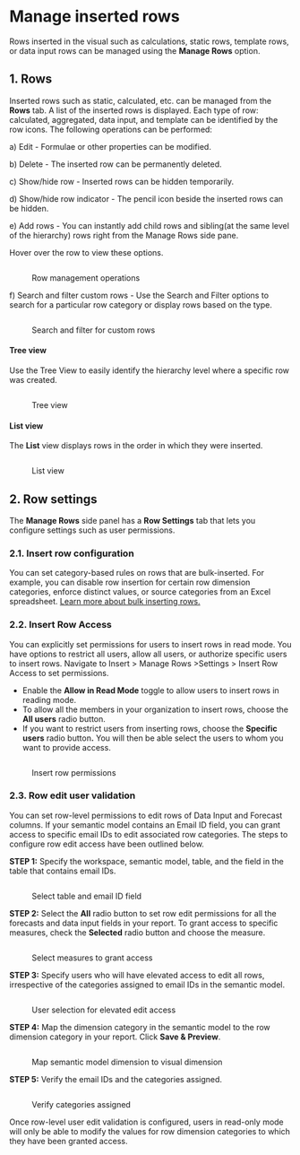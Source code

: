# Manage inserted rows

Rows inserted in the visual such as calculations, static rows, template rows, or data input rows can be managed using the **Manage Rows** option.&#x20;

## 1. Rows

Inserted rows such as static, calculated, etc. can be managed from the **Rows** tab. A list of the inserted rows is displayed. Each type of row: calculated, aggregated, data input, and template can be identified by the row icons. The following operations can be performed:

a) Edit - Formulae or other properties can be modified.

b) Delete - The inserted row can be permanently deleted.

c) Show/hide row - Inserted rows can be hidden temporarily.

d) Show/hide row indicator - The pencil icon beside the inserted rows can be hidden.

e) Add rows - You can instantly add child rows and sibling(at the same level of the hierarchy) rows right from the Manage Rows side pane.

Hover over the row to view these options.

<figure><img src="../../.gitbook/assets/image (1225).png" alt=""><figcaption><p>Row management operations</p></figcaption></figure>

f) Search and filter custom rows - Use the Search and Filter options to search for a particular row category or display rows based on the type.

<figure><img src="../../.gitbook/assets/image (1226).png" alt=""><figcaption><p>Search and filter for custom rows</p></figcaption></figure>

#### **Tree view**

Use the Tree View to easily identify the hierarchy level where a specific row was created.

<figure><img src="../../.gitbook/assets/image (1223).png" alt=""><figcaption><p>Tree view</p></figcaption></figure>

#### **List view**

The **List** view displays rows in the order in which they were inserted.

<figure><img src="../../.gitbook/assets/image (1224).png" alt=""><figcaption><p>List view</p></figcaption></figure>

## 2. Row settings

The **Manage Rows** side panel has a **Row Settings** tab that lets you configure settings such as user permissions.

### 2.1. Insert row configuration

You can set category-based rules on rows that are bulk-inserted. For example, you can disable row insertion for certain row dimension categories, enforce distinct values, or source categories from an Excel spreadsheet. [Learn more about bulk inserting rows.](insert-manual-input-rows.md#id-2.-bulk-insert-static-rows)

### 2.2. Insert Row Access

You can explicitly set permissions for users to insert rows in read mode. You have options to restrict all users, allow all users, or authorize specific users to insert rows. Navigate to Insert > Manage Rows >Settings > Insert Row Access to set permissions.

* Enable the **Allow in Read Mode** toggle to allow users to insert rows in reading mode.
* To allow all the members in your organization to insert rows, choose the **All users** radio button.
* If you want to restrict users from inserting rows, choose the **Specific users** radio butto&#x6E;**.** You will then be able select the users to whom you want to provide access.

<figure><img src="../../.gitbook/assets/4.8. Data input insert rows access 5.png" alt=""><figcaption><p>Insert row permissions</p></figcaption></figure>

### 2.3. Row edit user validation

You can set row-level permissions to edit rows of Data Input and Forecast columns. If your semantic model contains an Email ID field, you can grant access to specific email IDs to edit associated row categories. The steps to configure row edit access have been outlined below.

**STEP 1:** Specify the workspace, semantic model, table, and the field in the table that contains email IDs.

<figure><img src="../../.gitbook/assets/image (7) (1) (1) (1) (1) (1) (1) (1) (1) (1).png" alt=""><figcaption><p>Select table and email ID field</p></figcaption></figure>

**STEP 2:** Select the **All** radio button to set row edit permissions for all the forecasts and data input fields in your report. To grant access to specific measures, check the **Selected** radio button and choose the measure.

<figure><img src="../../.gitbook/assets/image (3) (1) (1) (1) (1) (1) (1) (1) (1) (1) (1) (1) (1) (1) (1) (1) (1) (1) (1) (1) (1) (1) (1) (1).png" alt=""><figcaption><p>Select measures to grant access</p></figcaption></figure>

**STEP 3:** Specify users who will have elevated access to edit all rows, irrespective of the categories assigned to email IDs in the semantic model.

<figure><img src="../../.gitbook/assets/image (4) (1) (1) (1) (1) (1) (1) (1) (1) (1) (1) (1) (1) (1) (1) (1) (1) (1) (1) (1).png" alt=""><figcaption><p>User selection for elevated edit access</p></figcaption></figure>

**STEP 4:** Map the dimension category in the semantic model to the row dimension category in your report. Click **Save & Preview**.

<figure><img src="../../.gitbook/assets/image (7) (1) (1) (1) (1) (1) (1) (1) (1) (1) (1).png" alt=""><figcaption><p>Map semantic model dimension to visual dimension</p></figcaption></figure>

**STEP 5:** Verify the email IDs and the categories assigned.

<figure><img src="../../.gitbook/assets/image (6) (1) (1) (1) (1) (1) (1) (1) (1) (1) (1) (1) (1).png" alt=""><figcaption><p>Verify categories assigned</p></figcaption></figure>

Once row-level user edit validation is configured, users in read-only mode will only be able to modify the values for row dimension categories to which they have been granted access.
